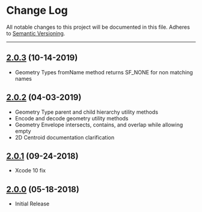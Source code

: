 # Change Log
All notable changes to this project will be documented in this file.
Adheres to [Semantic Versioning](http://semver.org/).

---

## [2.0.3](https://github.com/ngageoint/simple-features-ios/releases/tag/2.0.3) (10-14-2019)

* Geometry Types fromName method returns SF_NONE for non matching names

## [2.0.2](https://github.com/ngageoint/simple-features-ios/releases/tag/2.0.2) (04-03-2019)

* Geometry Type parent and child hierarchy utility methods
* Encode and decode geometry utility methods
* Geometry Envelope intersects, contains, and overlap while allowing empty
* 2D Centroid documentation clarification

## [2.0.1](https://github.com/ngageoint/simple-features-ios/releases/tag/2.0.1) (09-24-2018)

* Xcode 10 fix

## [2.0.0](https://github.com/ngageoint/simple-features-ios/releases/tag/2.0.0) (05-18-2018)

* Initial Release
